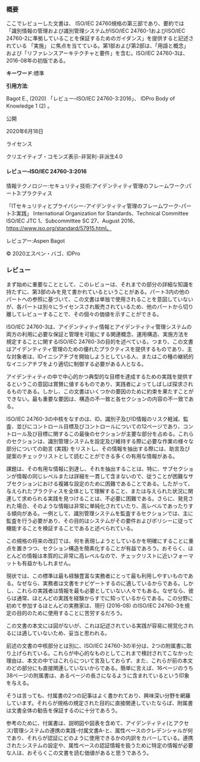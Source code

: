### 概要

ここでレビューした文書は、 ISO/IEC 24760規格の第三部であり、要約では「識別情報の管理および識別管理システムがISO/IEC 24760-1およびISO/IEC 24760-2に準拠していることを保証するためのガイダンス」を提供すると記述されている 「実施」 に焦点を当てている。第1部および第2部は、「用語と概念」および「リファレンスアーキテクチャと要件」を含む。ISO/IEC 24760-3は、2016-08年の初版である。

**キーワード**:標準

**引用方法**:

Bagot E., (2020) 「レビュー–ISO/IEC 24760-3:2016」、 IDPro Body of Knowledge 1 (2) 。

公開

2020年6月18日

ライセンス

クリエイティブ・コモンズ表示-非営利-非派生4.0

#### レビュー–ISO/IEC 24760-3:2016

情報テクノロジー:セキュリティ技術:アイデンティティ管理のフレームワーク:パート3:プラクティス

「ITセキュリティとプライバシー-アイデンティティ管理のフレームワーク-パート3:実践」 International Organization for Standards、Technical Committee ISO/IEC JTC 1、Subcommittee SC 27、August 2016、https://www.iso.org/standard/57915.html。

レビュアー:Aspen Bagot

© 2020エスペン・バゴ、IDPro

 

### レビュー

まず始めに重要なこととして、このレビューは、それまでの部分の詳細な知識を持たずに、第3部のみを見て書かれているということがある。パート3内の他のパートへの参照に基づいて、この文書は単独で使用されることを意図していないが、各パートは別々にライセンスされ販売されているため、他のパートから切り離してレビューすることで、その個々の価値を示すことができる。

ISO/IEC 24760-3は、アイデンティティ情報とアイデンティティ管理システムの両方の利用に必要な保証と管理を可能にする関連概念、運用構造、実施方法を規定することに関するISO/IEC 24760-3の目的を述べている。つまり、この文書はアイデンティティ管理のための優れたプラクティスを提供するものであり、主な対象者は、IDイニシアチブを開始しようとしている人、またはこの種の継続的なイニシアチブをより適切に制御する必要がある人となる。

アイデンティティの中で中心的かつ典型的な目標を達成するための実践を提供するというこの意図は賞賛に値するものであり、実践者によってしばしば探求されるものである。しかし、この文書はいくつかの要因のために約束を果たすことができない。最も重要な要因は、構造の不一致と各セクションの内容の不一致である。

ISO/IEC 24760-3の中核をなすのは、ID、識別子及びID情報のリスク軽減、監査、並びにコントロール目標及びコントロールについての12ページであり、コントロール及び目標に関するこの最後のセクションが主要な部分を占める。これらのセクションは、識別管理システムを設定及び維持する際に必要な作業の様々な部分についての助言 (実践) をリストし、その情報を抽出する際には、助言及び提案のチェックリストとして読むことができる多くの有用な情報がある。

課題は、その有用な情報に到達し、それを抽出することは、特に、サブセクションが情報の同じレベルまたは詳細を一貫して含まないので、従うことが困難なサブセクションにおける複雑な設定のために困難であることである。したがって、与えられたプラクティスを全体として理解すること、または与えられた状況に関連して求められる実践を見つけることは、不必要に困難である。さらに、発見された場合、そのような情報は非常に単純化されていたり、高レベルであったりする傾向がある。一例として、識別管理システムを監査するセクションでは、主に監査を行う必要があり、その目的はシステムがその要件およびポリシーに従って機能することを検証することであると述べられている。

この規格の将来の改訂では、何を表現しようとしているかを明確にすることに重点を置きつつ、セクション構造を簡素化することが有益であろう。おそらく、ほとんどの情報は本質的に非常に高レベルなので、チェックリストに近いフォーマットも有益かもしれません。

現状では、この標準は最も経験豊富な実務者にとって最も利用しやすいものである。なぜなら、実務者は文書をナビゲートするのに適しているからである。しかし、これらの実践者は情報を最も必要としていない人々でもある。なぜなら、彼らは通常、ほとんどの実践を経験からすでに知っているからである。この分野に初めて参加するほとんどの実務家は、現行 (2016-08) のISO/IEC 24760-3を規定の目的のために使用することに苦労するだろう。

この文書の本文には図がないが、これは記述されている実践が容易に視覚化されるには適していないため、妥当と思われる。

前述の文書の中核部分とは別に、ISO/IEC 24760-3の半分は、2つの附属書に取り上げられている。これらが中心的なものとしてこれまで検討されてこなかった理由は、本文の中ではこれらについて言及しておらず、また、これらが前の本文のどの部分にも直接関連していないからである。簡単に言えば、16ページのうち38ページの附属書は、あるページの長さになるように含まれているという印象を与える。

そうは言っても、付属書の2つの記事はよく書かれており、興味深い分野を網羅しています。それらが規格の規定された目的に直接関連していたならば、附属書は文書全体の勧告を保証するのに十分であろう。

参考のために、付属書は、説明図や図表を含めて、アイデンティティ(とアクセス)管理システムの連携の実践-付属文書A-と、属性ベースのクレデンシャルが何であり、それらが認証にどのように使用できるかの内訳をカバーしている。連携されたシステムの設定や、属性ベースの認証情報を扱うために特定の情報が必要な人は、おそらくこの文書を読む価値があると思うであろう。

 
